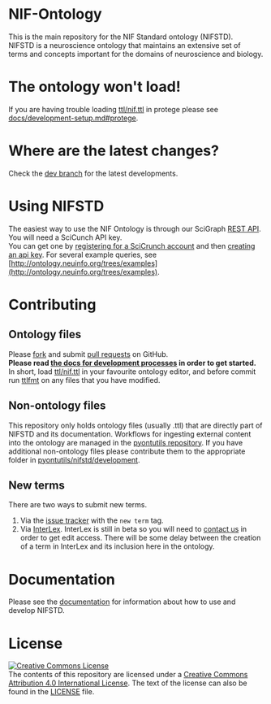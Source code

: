 # NIF-Ontology
This is the main repository for the NIF Standard ontology (NIFSTD).  
NIFSTD is a neuroscience ontology that maintains an extensive set of  
terms and concepts important for the domains of neuroscience and biology.

# The ontology won't load!
If you are having trouble loading [ttl/nif.ttl](./ttl/nif.ttl) in protege
please see [docs/development-setup.md#protege](./docs/development-setup.md#protege).

# Where are the latest changes?
Check the [dev branch](https://github.com/SciCrunch/NIF-Ontology/tree/dev) for the latest developments.

# Using NIFSTD
The easiest way to use the NIF Ontology is through our SciGraph [REST API](https://scicrunch.org/browse/api-docs/index.html?url=https://scicrunch.org/swagger-docs/swagger.json).  
You will need a SciCunch API key.  
You can get one by [registering for a SciCrunch account](https://scicrunch.org/register)
and then [creating an api key](https://scicrunch.org/account/developer).
For several example queries, see [http://ontology.neuinfo.org/trees/examples](http://ontology.neuinfo.org/trees/examples).

# Contributing
## Ontology files
Please [fork](https://github.com/SciCrunch/NIF-Ontology#fork-destination-box) and submit
[pull requests](https://github.com/SciCrunch/NIF-Ontology/pull/new/master) on GitHub.  
**Please read [the docs for development processes](./docs/processes.md) in order to get started.**  
In short, load [ttl/nif.ttl](./ttl/nif.ttl) in your favourite ontology editor,
and before commit run [ttlfmt](https://github.com/tgbugs/pyontutils/blob/master/ttlser/ttlser/ttlfmt.py)
on any files that you have modified.

## Non-ontology files
This repository only holds ontology files (usually .ttl) that are directly part of NIFSTD
and its documentation. Workflows for ingesting external content into the ontology are managed
in the [pyontutils repository](https://github.com/tgbugs/pyontutils). If you have additional
non-ontology files please contribute them to the appropriate folder in
[pyontutils/nifstd/development](https://github.com/tgbugs/pyontutils/tree/master/nifstd/development).

## New terms
There are two ways to submit new terms.
1. Via the [issue tracker](https://github.com/SciCrunch/NIF-Ontology/issues) with the `new term` tag.  
2. Via [InterLex](http://interlex.org). InterLex is still in beta so you will need to
[contact us](mailto:info@scicrunch.org) in order to get edit access. There will be some delay between
the creation of a term in InterLex and its inclusion here in the ontology.

# Documentation
Please see the [documentation](http://ontology.neuinfo.org/docs) for information about how to use and develop NIFSTD.

# License
<a rel="license" href="http://creativecommons.org/licenses/by/4.0/"><img alt="Creative Commons License" style="border-width:0" src="https://i.creativecommons.org/l/by/4.0/80x15.png" /></a><br />The contents of this repository are licensed under a <a rel="license" href="http://creativecommons.org/licenses/by/4.0/">Creative Commons Attribution 4.0 International License</a>.
The text of the license can also be found in the [LICENSE](./LICENSE) file.
